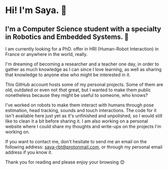 # Hi! I'm Saya. 👋

## I'm a Computer Science student with a specialty in Robotics and Embedded Systems. 🤖

I am currently looking for a PhD. offer in HRI (Human-Robot Interaction) in France or anywhere in the world, really.

I'm dreaming of becoming a researcher and a teacher one day, in order to gather as much knowledge as I can since I love learning, as well as sharing that knowledge to anyone else who might be interested in it.

This GitHub account hosts some of my personal projects. Some of them are old, outdated or even not *that* great, but I wanted to make them public nonetheless because they might be useful to someone, who knows?

I've worked on robots to make them interact with humans through pose estimation, head tracking, sounds and touch interactions. The code for it isn't available here just yet as it's unfinished and unpolished, so I would still like to clean it a bit before sharing it. I am also working on a personal website where I could share my thoughts and write-ups on the projects I'm working on.

If you want to contact me, don't hesitate to send me an email on the following address: saya-rbt@protonmail.com, or through my personal email address if you know it.

Thank you for reading and please enjoy your browsing 😊

